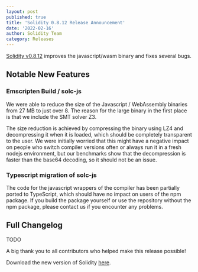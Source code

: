```yaml
---
layout: post
published: true
title: 'Solidity 0.8.12 Release Announcement'
date: '2022-02-16'
author: Solidity Team
category: Releases
---
```


[Solidity v0.8.12](https://github.com/ethereum/solidity/releases/tag/v0.8.12)
improves the javascript/wasm binary and fixes several bugs.

## Notable New Features

### Emscripten Build / solc-js

We were able to reduce the size of the Javascript / WebAssembly
binaries from 27 MB to just over 8. The reason for the large binary
in the first place is that we include the SMT solver Z3.

The size reduction is achieved by compressing the binary using LZ4 and
decompressing it when it is loaded, which should be completely transparent to the user.
We were initially worried that this might have a negative impact on people who
switch compiler versions often or always run it in a fresh nodejs environment,
but our benchmarks show that the decompression is faster than the base64 decoding,
so it should not be an issue.

### Typescript migration of solc-js

The code for the javascript wrappers of the compiler has been partially
ported to TypeScript, which should have no impact on users of the npm package.
If you build the package yourself or use the repository without the npm package,
please contact us if you encounter any problems.

## Full Changelog

TODO

A big thank you to all contributors who helped make this release possible!

Download the new version of Solidity [here](https://github.com/ethereum/solidity/releases/tag/v0.8.12).